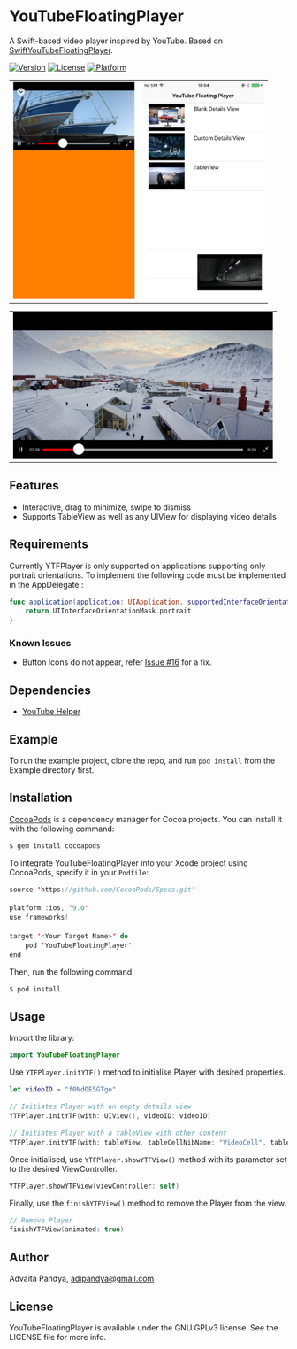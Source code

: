 # YouTubeFloatingPlayer

A Swift-based video player inspired by YouTube. Based on [SwiftYouTubeFloatingPlayer](https://github.com/hanappaula/SwiftYouTubeFloatingPlayer).

[![Version](https://img.shields.io/cocoapods/v/YouTubeFloatingPlayer.svg?style=flat)](http://cocoapods.org/pods/YouTubeFloatingPlayer)
[![License](https://img.shields.io/cocoapods/l/YouTubeFloatingPlayer.svg?style=flat)](http://cocoapods.org/pods/YouTubeFloatingPlayer)
[![Platform](https://img.shields.io/cocoapods/p/YouTubeFloatingPlayer.svg?style=flat)](http://cocoapods.org/pods/YouTubeFloatingPlayer)

<table>
	<tr>
		<th>
			<img src="Screenshots/expanded.jpg" width="220"/>
		</th>
		<th>
			<img src="Screenshots/minimized.jpg" width="220"/>
		</th>
	</tr>
</table>
<table>
	<tr>
		<td>
		<img src="Screenshots/fullscreen.jpg" width="470"/>
		</td>
	</tr>
</table>

## Features

- Interactive, drag to minimize, swipe to dismiss
- Supports TableView as well as any UIView for displaying video details

## Requirements

Currently YTFPlayer is only supported on applications supporting only portrait orientations. To implement the following code must be implemented in the AppDelegate :

```swift
func application(application: UIApplication, supportedInterfaceOrientationsForWindow window: UIWindow?) -> UIInterfaceOrientationMask {
    return UIInterfaceOrientationMask.portrait
}
```

### Known Issues
- Button Icons do not appear, refer [Issue #16](https://github.com/advaita13/YouTubeFloatingPlayer/issues/16) for a fix.

## Dependencies

- [YouTube Helper](https://github.com/youtube/youtube-ios-player-helper)

## Example

To run the example project, clone the repo, and run `pod install` from the Example directory first.

## Installation

[CocoaPods](http://cocoapods.org) is a dependency manager for Cocoa projects. You can install it with the following command:

```bash
$ gem install cocoapods
```

To integrate YouTubeFloatingPlayer into your Xcode project using CocoaPods, specify it in your `Podfile`:

```swift
source 'https://github.com/CocoaPods/Specs.git'

platform :ios, '9.0'
use_frameworks!

target '<Your Target Name>' do
    pod 'YouTubeFloatingPlayer'
end
```

Then, run the following command:

```bash
$ pod install
```

## Usage

Import the library:

```swift
import YouTubeFloatingPlayer
```

Use `YTFPlayer.initYTF()` method to initialise Player with desired properties.

```swift
let videoID = "f0NdOE5GTgo"
```

```swift
// Initiates Player with an empty details view
YTFPlayer.initYTF(with: UIView(), videoID: videoID)
```

```swift
// Initiates Player with a tableView with other content
YTFPlayer.initYTF(with: tableView, tableCellNibName: "VideoCell", tableCellReuseIdentifier: "videoCell", videoID: videoID)
```

Once initialised, use `YTFPlayer.showYTFView()` method with its parameter set to the desired ViewController.

```swift
YTFPlayer.showYTFView(viewController: self)
```

Finally, use the `finishYTFView()` method to remove the Player from the view.
```swift
// Remove Player
finishYTFView(animated: true)

```


## Author

Advaita Pandya, adipandya@gmail.com

## License

YouTubeFloatingPlayer is available under the GNU GPLv3 license. See the LICENSE file for more info.
